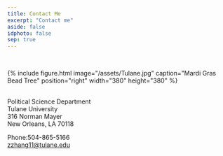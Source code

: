 ```yaml
---
title: Contact Me
excerpt: "Contact me"
aside: false
idphoto: false
sep: true
---
```



<br/>

{% include figure.html image="/assets/Tulane.jpg" caption="Mardi Gras Bead Tree" position="right" width="380" height="380" %}

<br/>
Political Science Department<br/>
Tulane University<br/>
316 Norman Mayer<br/>
New Orleans, LA 70118<br/>

Phone:504-865-5166<br/>
zzhang11@tulane.edu
